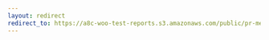 ```yaml
---
layout: redirect
redirect_to: https://a8c-woo-test-reports.s3.amazonaws.com/public/pr-merge/39590/e2e/index.html
---
```

